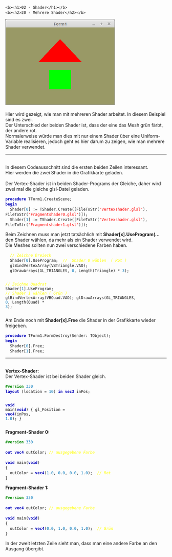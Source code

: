     <b><h1>02 - Shader</h1></b>
    <b><h2>20 - Mehrere Shader</h2></b>
<img src="image.png" alt="Selfhtml"><br><br>
Hier wird gezeigt, wie man mit mehreren Shader arbeitet. In diesem Beispiel sind es zwei.<br>
Der Unterschied der beiden Shader ist, dass der eine das Mesh grün färbt, der andere rot.<br>
Normalerweise würde man dies mit nur einem Shader über eine Uniform-Variable realisieren, jedoch geht es hier darum zu zeigen, wie man mehrere Shader verwendet.<br>
<hr><br>
In diesem Codeausschnitt sind die ersten beiden Zeilen interessant.<br>
Hier werden die zwei Shader in die Grafikkarte geladen.<br>
<br>
Der Vertex-Shader ist in beiden Shader-Programs der Gleiche, daher wird zwei mal die gleiche glsl-Datei geladen.<br>
<pre><code><b><font color="0000BB">procedure</font></b> TForm1.CreateScene;
<b><font color="0000BB">begin</font></b>
  Shader[<font color="#0077BB">0</font>] := TShader.Create([FileToStr(<font color="#FF0000">'Vertexshader.glsl'</font>), FileToStr(<font color="#FF0000">'Fragmentshader0.glsl'</font>)]);
  Shader[<font color="#0077BB">1</font>] := TShader.Create([FileToStr(<font color="#FF0000">'Vertexshader.glsl'</font>), FileToStr(<font color="#FF0000">'Fragmentshader1.glsl'</font>)]);</pre></code>
Beim Zeichnen muss man jetzt tatsächlich mit <b>Shader[x].UseProgram(...</b> den Shader wählen, da mehr als ein Shader verwendet wird.<br>
Die Meshes sollten nun zwei verschiedene Farben haben.<br>
<pre><code>  <i><font color="#FFFF00">// Zeichne Dreieck</font></i>
  Shader[<font color="#0077BB">0</font>].UseProgram;  <i><font color="#FFFF00">//  Shader 0 wählen  ( Rot )</font></i>
  glBindVertexArray(VBTriangle.VAO);
  glDrawArrays(GL_TRIANGLES, <font color="#0077BB">0</font>, Length(Triangle) * <font color="#0077BB">3</font>);

  <i><font color="#FFFF00">// Zeichne Quadrat</font></i>
  Shader[<font color="#0077BB">1</font>].UseProgram;  <i><font color="#FFFF00">//  Shader 1 wählen  ( Grün )</font></i>
  glBindVertexArray(VBQuad.VAO);
  glDrawArrays(GL_TRIANGLES, <font color="#0077BB">0</font>, Length(Quad) * <font color="#0077BB">3</font>);
</pre></code>
Am Ende noch mit <b>Shader[x].Free</b> die Shader in der Grafikkarte wieder freigeben.<br>
<pre><code><b><font color="0000BB">procedure</font></b> TForm1.FormDestroy(Sender: TObject);
<b><font color="0000BB">begin</font></b>
  Shader[<font color="#0077BB">0</font>].Free;
  Shader[<font color="#0077BB">1</font>].Free;</pre></code>
<hr><br>
<b>Vertex-Shader:</b><br>
Der Vertex-Shader ist bei beiden Shader gleich.<br>
<pre><code><b><font color="#008800">#version</font></b> <font color="#0077BB">330</font>
<b><font color="0000BB">layout</font></b> (location = <font color="#0077BB">10</font>) <b><font color="0000BB">in</font></b> <b><font color="0000BB">vec3</font></b> inPos;

<b><font color="0000BB">void</font></b> main(<b><font color="0000BB">void</font></b>)
{
  gl_Position = <b><font color="0000BB">vec4</font></b>(inPos, <font color="#0077BB">1</font>.<font color="#0077BB">0</font>);
}
</pre></code>
<b>Fragment-Shader 0:</b><br>
<pre><code><b><font color="#008800">#version</font></b> <font color="#0077BB">330</font>

<b><font color="0000BB">out</font></b> <b><font color="0000BB">vec4</font></b> outColor; <i><font color="#FFFF00">// ausgegebene Farbe</font></i>

<b><font color="0000BB">void</font></b> main(<b><font color="0000BB">void</font></b>)
{
  outColor = <b><font color="0000BB">vec4</font></b>(<font color="#0077BB">1</font>.<font color="#0077BB">0</font>, <font color="#0077BB">0</font>.<font color="#0077BB">0</font>, <font color="#0077BB">0</font>.<font color="#0077BB">0</font>, <font color="#0077BB">1</font>.<font color="#0077BB">0</font>);  <i><font color="#FFFF00">// Rot</font></i>
}
</pre></code>
<b>Fragment-Shader 1:</b><br>
<pre><code><b><font color="#008800">#version</font></b> <font color="#0077BB">330</font>

<b><font color="0000BB">out</font></b> <b><font color="0000BB">vec4</font></b> outColor; <i><font color="#FFFF00">// ausgegebene Farbe</font></i>

<b><font color="0000BB">void</font></b> main(<b><font color="0000BB">void</font></b>)
{
  outColor = <b><font color="0000BB">vec4</font></b>(<font color="#0077BB">0</font>.<font color="#0077BB">0</font>, <font color="#0077BB">1</font>.<font color="#0077BB">0</font>, <font color="#0077BB">0</font>.<font color="#0077BB">0</font>, <font color="#0077BB">1</font>.<font color="#0077BB">0</font>);  <i><font color="#FFFF00">// Grün</font></i>
}
</pre></code>
In der zweit letzten Zeile sieht man, dass man eine andere Farbe an den Ausgang übergibt.<br>

